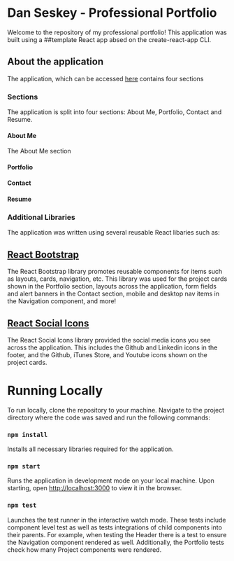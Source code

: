 # Dan Seskey - Professional Portfolio

Welcome to the repository of my professional portfolio! This application was built using a ##template React app absed on the create-react-app CLI. 

## About the application
The application, which can be accessed [here](https://dseskey.github.io/portoflio) contains four sections 

### Sections
The application is split into four sections: About Me, Portfolio, Contact and Resume.

#### About Me
The About Me section 

#### Portfolio

#### Contact

#### Resume

### Additional Libraries

The application was written using several reusable React libaries such as:

## [React Bootstrap](https://react-bootstrap.github.io)
The React Bootstrap library promotes reusable components for items such as layouts, cards, navigation, etc. This library was used for the project cards shown in the Portfolio section, layouts across the application, form fields and alert banners in the Contact section, mobile and desktop nav items in the Navigation component, and more!

## [React Social Icons](https://github.com/jaketrent/react-social-icons#readme)
The React Social Icons library provided the social media icons you see across the application. This includes the Github and Linkedin icons in the footer, and the Github, iTunes Store, and Youtube icons shown on the project cards.

# Running Locally
To run locally, clone the repository to your machine. Navigate to the project directory where the code was saved and run the following commands:

### `npm install` 

Installs all necessary libraries required for the application.

### `npm start`

Runs the application in development mode on your local machine. Upon starting, open [http://localhost:3000](http://localhost:3000) to view it in the browser.

### `npm test`

Launches the test runner in the interactive watch mode. These tests include component level test as well as tests integrations of child components into their parents. For example, when testing the Header there is a test to ensure the Navigation component rendered as well. Additionally, the Portfolio tests check how many Project components were rendered.

